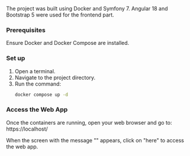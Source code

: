 The project was built using Docker and Symfony 7. Angular 18 and Bootstrap 5 were used for the frontend part.

### Prerequisites
Ensure Docker and Docker Compose are installed.

### Set up

1. Open a terminal.
2. Navigate to the project directory.
3. Run the command:
   ```bash
   docker compose up -d


### Access the Web App
Once the containers are running, open your web browser and go to:
https://localhost/

When the screen with the message "" appears, click on "here" to access the web app.
